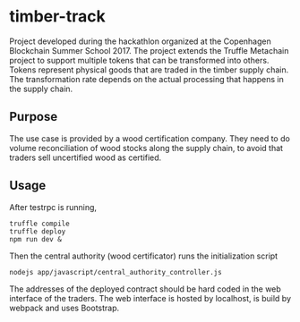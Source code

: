 # timber-track

Project developed during the hackathlon organized at the Copenhagen Blockchain Summer School 2017.
The project extends the Truffle Metachain project to support multiple tokens that can be transformed into others.
Tokens represent physical goods that are traded in the timber supply chain.
The transformation rate depends on the actual processing that happens in the supply chain.

## Purpose

The use case is provided by a wood certification company. They need to do volume reconciliation of
wood stocks along the supply chain, to avoid that traders sell uncertified wood as certified.

## Usage

After testrpc is running,
```
truffle compile
truffle deploy
npm run dev &
```

Then the central authority (wood certificator) runs the initialization script

```
nodejs app/javascript/central_authority_controller.js
```

The addresses of the deployed contract should be hard coded in the web interface of the traders.
The web interface is hosted by localhost, is build by webpack and uses Bootstrap.

